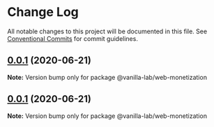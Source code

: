 # Change Log

All notable changes to this project will be documented in this file.
See [Conventional Commits](https://conventionalcommits.org) for commit guidelines.

## [0.0.1](https://github.com/vanilla-wm/vanilla-plugins/compare/v0.0.4...v0.0.1) (2020-06-21)

**Note:** Version bump only for package @vanilla-lab/web-monetization





## [0.0.1](https://github.com/vanilla-wm/vanilla-plugins/compare/v0.0.4...v0.0.1) (2020-06-21)

**Note:** Version bump only for package @vanilla-lab/web-monetization
